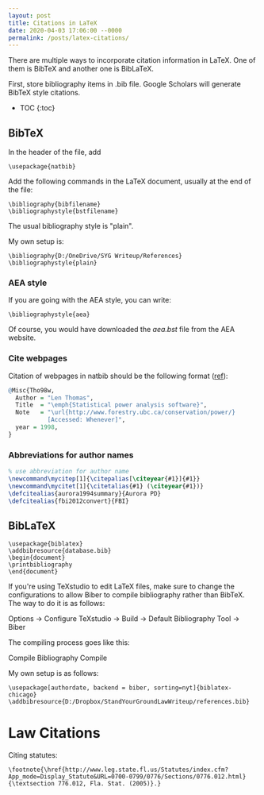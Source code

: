 ```yaml
---
layout: post
title: Citations in LaTeX
date: 2020-04-03 17:06:00 --0000
permalink: /posts/latex-citations/
---
```


There are multiple ways to incorporate citation information in LaTeX. One of them is BibTeX and another one is BibLaTeX.

First, store bibliography items in .bib file. Google Scholars will generate BibTeX style citations.

* TOC
{:toc}


## BibTeX

In the header of the file, add
```
\usepackage{natbib}
```

Add the following commands in the LaTeX document, usually at the end of the file:
```
\bibliography{bibfilename}
\bibliographystyle{bstfilename}
```

The usual bibliography style is "plain".

My own setup is:
```
\bibliography{D:/OneDrive/SYG Writeup/References}
\bibliographystyle{plain}
```

### AEA style
If you are going with the AEA style, you can write:

```
\bibliographystyle{aea}
```

Of course, you would have downloaded the *aea.bst* file from the AEA website.

### Cite webpages
Citation of webpages in natbib should be the following format ([ref](https://tex.stackexchange.com/questions/157291/natbib-and-website-citation)):
```r
@Misc{Tho98w,
  Author = "Len Thomas",
  Title  = "\emph{Statistical power analysis software}",
  Note   = "\url{http://www.forestry.ubc.ca/conservation/power/}
           [Accessed: Whenever]",
  year = 1998,
}
```

### Abbreviations for author names
```LaTeX
% use abbreviation for author name
\newcommand\mycitep[1]{\citepalias[\citeyear{#1}]{#1}}
\newcommand\mycitet[1]{\citetalias{#1} (\citeyear{#1})}  
\defcitealias{aurora1994summary}{Aurora PD}
\defcitealias{fbi2012convert}{FBI}
```

## BibLaTeX

```
\usepackage{biblatex}
\addbibresource{database.bib}
\begin{document}
\printbibliography
\end{document}
```

If you're using TeXstudio to edit LaTeX files, make sure to change the configurations to allow Biber to compile bibliography rather than BibTeX. The way to do it is as follows:

Options -> Configure TeXstudio -> Build -> Default Bibliography Tool -> Biber

The compiling process goes like this:

Compile
Bibliography
Compile

My own setup is as follows:
```
\usepackage[authordate, backend = biber, sorting=nyt]{biblatex-chicago}
\addbibresource{D:/Dropbox/StandYourGroundLawWriteup/references.bib}
```

# Law Citations

Citing statutes:
```
\footnote{\href{http://www.leg.state.fl.us/Statutes/index.cfm?App_mode=Display_Statute&URL=0700-0799/0776/Sections/0776.012.html}{\textsection 776.012, Fla. Stat. (2005)}.}
```